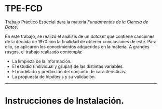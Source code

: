 # TPE-FCD

Trabajo Práctico Especial para la materia _Fundamentos de la Ciencia de Datos_.

En este trabajo, se realizó el análisis de un _dataset_ que contiene canciones de la década de 1970 con la finalidad de obtener conclusiones de este. Para ello, se aplicaron los conocimientos adqueridos en la materia. A grandes rasgos, el trabajo realizado contempla:

- La limpieza de la información.
- El estudio (individual y grupal) de las distintas variables.
- El modelado y predicción del conjunto de características.
- La propuesta de hipótesis y su validación.

---

# Instrucciones de Instalación.


